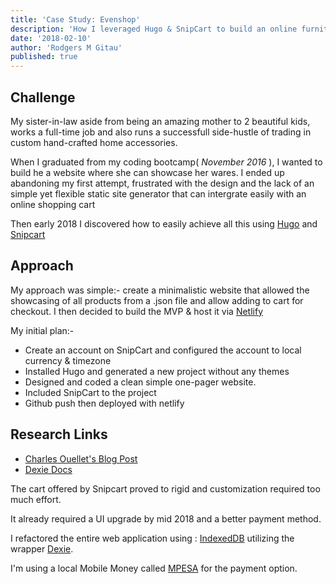```yaml
---
title: 'Case Study: Evenshop'
description: 'How I leveraged Hugo & SnipCart to build an online furniture shop'
date: '2018-02-10'
author: 'Rodgers M Gitau'
published: true
---
```


<script>
  import Message from '$lib/components/Blog/Message.svelte'
</script>

## Challenge

My sister-in-law aside from being an amazing mother to 2 beautiful kids, works a full-time job and also runs a successfull side-hustle of trading in custom hand-crafted home accessories.

When I graduated from my coding bootcamp( _November 2016_ ), I wanted to build he a website where she can showcase her wares. I ended up abandoning my first attempt, frustrated with the design and the lack of an simple yet flexible static site generator that can intergrate easily with an online shopping cart

Then early 2018 I discovered how to easily achieve all this using [Hugo](https://gohugo.io/) and [Snipcart](https://snipcart.com/)

## Approach

My approach was simple:- create a minimalistic website that allowed the showcasing of all products from a .json file and allow adding to cart for checkout. I then decided to build the MVP & host it via [Netlify](https://www.netlify.com/)

My initial plan:-

- Create an account on SnipCart and configured the account to local currency & timezone
- Installed Hugo and generated a new project without any themes
- Designed and coded a clean simple one-pager website.
- Included SnipCart to the project
- Github push then deployed with netlify

## Research Links

- [Charles Ouellet's Blog Post](http://dexie.org/docs/)
- [Dexie Docs](http://dexie.org/docs//)


<Message title="Update: 10th June 2018">
  The cart offered by Snipcart proved to rigid and customization required too much effort.
  
  It already required a UI upgrade by mid 2018 and a better payment method.

  I refactored the entire web application using : [IndexedDB](https://w3c.github.io/IndexedDB/) utilizing the wrapper [Dexie](http://dexie.org/).

  I'm using a local Mobile Money called [MPESA](https://www.safaricom.co.ke/business/corporate/m-pesa-payment-services/m-pesa-api) for the payment option.  
</Message>
